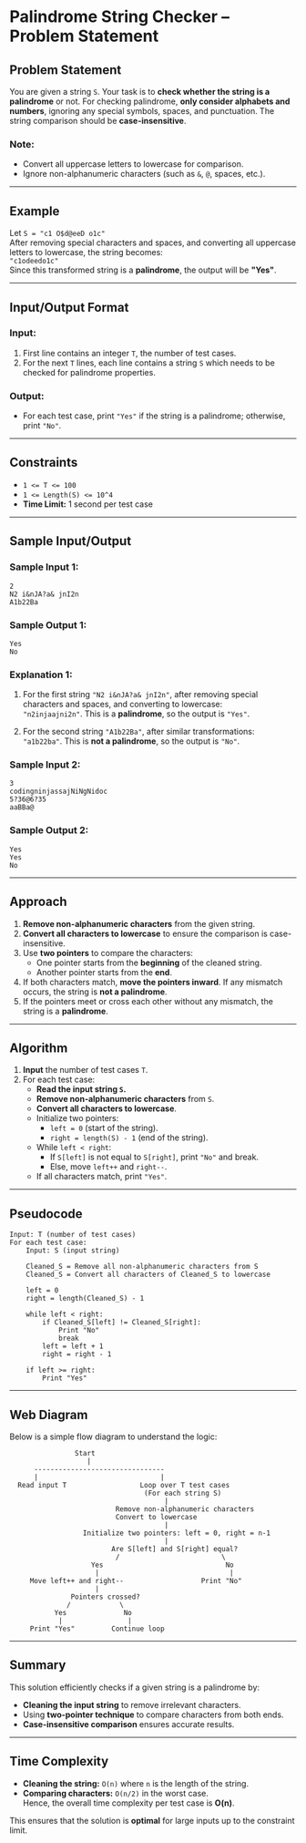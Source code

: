 # Palindrome String Checker – Problem Statement

## **Problem Statement**
You are given a string `S`. Your task is to **check whether the string is a palindrome** or not. For checking palindrome, **only consider alphabets and numbers**, ignoring any special symbols, spaces, and punctuation. The string comparison should be **case-insensitive**. 

### **Note:** 
- Convert all uppercase letters to lowercase for comparison.
- Ignore non-alphanumeric characters (such as `&`, `@`, spaces, etc.).

---

## **Example**
Let `S = "c1 O$d@eeD o1c"`  
After removing special characters and spaces, and converting all uppercase letters to lowercase, the string becomes:  
`"c1odeedo1c"`  
Since this transformed string is a **palindrome**, the output will be **"Yes"**.

---

## **Input/Output Format**
### **Input:**
1. First line contains an integer `T`, the number of test cases.  
2. For the next `T` lines, each line contains a string `S` which needs to be checked for palindrome properties.

### **Output:**
- For each test case, print `"Yes"` if the string is a palindrome; otherwise, print `"No"`.

---

## **Constraints**
- `1 <= T <= 100`
- `1 <= Length(S) <= 10^4`  
- **Time Limit:** 1 second per test case

---

## **Sample Input/Output**

### **Sample Input 1:**
```
2
N2 i&nJA?a& jnI2n
A1b22Ba
```

### **Sample Output 1:**
```
Yes
No
```

### **Explanation 1:**
1. For the first string `"N2 i&nJA?a& jnI2n"`, after removing special characters and spaces, and converting to lowercase:  
   `"n2injaajni2n"`. This is a **palindrome**, so the output is `"Yes"`.

2. For the second string `"A1b22Ba"`, after similar transformations:  
   `"a1b22ba"`. This is **not a palindrome**, so the output is `"No"`.

### **Sample Input 2:**
```
3
codingninjassajNiNgNidoc
5?36@6?35
aaBBa@
```

### **Sample Output 2:**
```
Yes
Yes
No
```

---

## **Approach**

1. **Remove non-alphanumeric characters** from the given string.  
2. **Convert all characters to lowercase** to ensure the comparison is case-insensitive.  
3. Use **two pointers** to compare the characters:
   - One pointer starts from the **beginning** of the cleaned string.
   - Another pointer starts from the **end**.
4. If both characters match, **move the pointers inward**. If any mismatch occurs, the string is **not a palindrome**.
5. If the pointers meet or cross each other without any mismatch, the string is a **palindrome**.

---

## **Algorithm**

1. **Input** the number of test cases `T`.
2. For each test case:
   - **Read the input string `S`.**
   - **Remove non-alphanumeric characters** from `S`.
   - **Convert all characters to lowercase**.
   - Initialize two pointers: 
     - `left = 0` (start of the string).
     - `right = length(S) - 1` (end of the string).
   - While `left < right`:
     - If `S[left]` is not equal to `S[right]`, print `"No"` and break.
     - Else, move `left++` and `right--`.
   - If all characters match, print `"Yes"`.

---

## **Pseudocode**

```
Input: T (number of test cases)
For each test case:
    Input: S (input string)
    
    Cleaned_S = Remove all non-alphanumeric characters from S
    Cleaned_S = Convert all characters of Cleaned_S to lowercase
    
    left = 0
    right = length(Cleaned_S) - 1
    
    while left < right:
        if Cleaned_S[left] != Cleaned_S[right]:
            Print "No"
            break
        left = left + 1
        right = right - 1
    
    if left >= right:
        Print "Yes"
```

---

## **Web Diagram**  
Below is a simple flow diagram to understand the logic:

```
                Start
                   |
      --------------------------------
      |                              |
  Read input T                  Loop over T test cases
                                 (For each string S)
                                      |
                          Remove non-alphanumeric characters
                          Convert to lowercase
                                      |
                  Initialize two pointers: left = 0, right = n-1
                                      |
                         Are S[left] and S[right] equal?
                          /                         \
                    Yes                              No
                     |                                |
     Move left++ and right--                   Print "No"
                     |
               Pointers crossed?
              /            \
           Yes              No
            |                |
     Print "Yes"         Continue loop
```

---

## **Summary**

This solution efficiently checks if a given string is a palindrome by:
- **Cleaning the input string** to remove irrelevant characters.
- Using **two-pointer technique** to compare characters from both ends.
- **Case-insensitive comparison** ensures accurate results.

---

## **Time Complexity**

- **Cleaning the string:** `O(n)` where `n` is the length of the string.
- **Comparing characters:** `O(n/2)` in the worst case.  
Hence, the overall time complexity per test case is **O(n)**.

This ensures that the solution is **optimal** for large inputs up to the constraint limit.